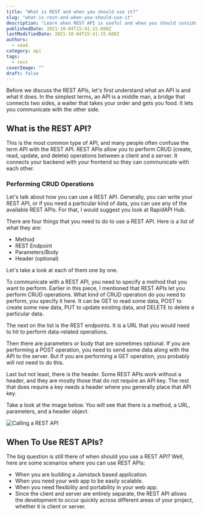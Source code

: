 ```yaml
---
title: "What is REST and when you should use it?"
slug: "what-is-rest-and-when-you-should-use-it"
description: "Learn when REST API is useful and when you should consider using it."
publishedDate: 2021-10-04T15:41:15.688Z
lastModifiedDate: 2021-10-04T15:41:15.688Z
authors:
  - saad
category: api
tags:
  - rest
coverImage: ""
draft: false
---
```


<Lead>
  Before we discuss the REST APIs, let's first understand what an API is and what it does. In the simplest terms, an API is a middle man, a bridge that connects two sides, a waiter that takes your order and gets you food. It lets you communicate with the other side.
</Lead>

## What is the REST API?

This is the most common type of API, and many people often confuse the term API with the REST API. REST APIs allow you to perform CRUD (create, read, update, and delete) operations between a client and a server. It connects your backend with your frontend so they can communicate with each other.

### Performing CRUD Operations

Let's talk about how you can use a REST API. Generally, you can write your REST API, or if you need a particular kind of data, you can use any of the available REST APIs. For that, I would suggest you look at RapidAPI Hub.

There are four things that you need to do to use a REST API. Here is a list of what they are:

- Method
- REST Endpoint
- Parameters/Body
- Header (optional)

Let's take a look at each of them one by one.

To communicate with a REST API, you need to specify a method that you want to perform. Earlier in this piece, I mentioned that REST APIs let you perform CRUD operations. What kind of CRUD operation do you need to perform, you specify it here. It can be GET to read some data, POST to create some new data, PUT to update existing data, and DELETE to delete a particular data.

The next on the list is the REST endpoints. It is a URL that you would need to hit to perform data-related operations.

Then there are parameters or body that are sometimes optional. If you are performing a POST operation, you need to send some data along with the API to the server. But if you are performing a GET operation, you probably will not need to do this.

Last but not least, there is the header. Some REST APIs work without a header, and they are mostly those that do not require an API key. The rest that does require a key needs a header where you generally place that API key.

Take a look at the image below. You will see that there is a method, a URL, parameters, and a header object.

![Calling a REST API](https://raw.githubusercontent.com/RapidAPI/DevRel-Stack-Data/dev/guides/posts/saad/what-is-rest-and-when-you-should-use-it/images/1.png)

## When To Use REST APIs?

The big question is still there of when should you use a REST API? Well, here are some scenarios where you can use REST APIs:

- When you are building a Jamstack based application.
- When you need your web app to be easily scalable.
- When you need flexibility and portability in your web app.
- Since the client and server are entirely separate, the REST API allows the development to occur quickly across different areas of your project, whether it is client or server.
